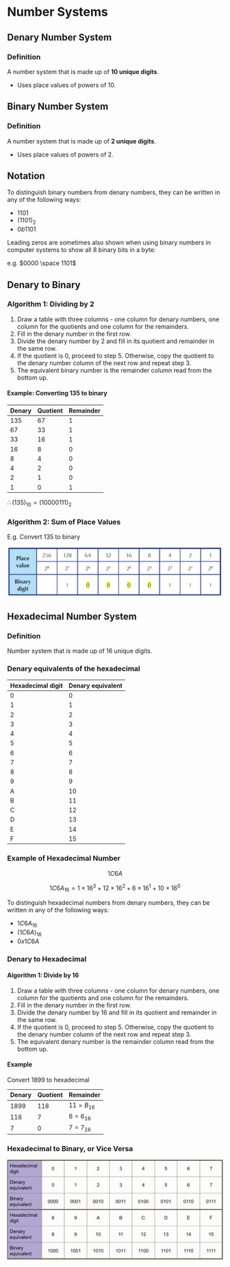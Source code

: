 # Number Systems

## Denary Number System

### Definition
A number system that is made up of __10 unique digits__.
- Uses place values of powers of 10.

## Binary Number System

### Definition
A number system that is made up of __2 unique digits__.
- Uses place values of powers of 2.

## Notation
To distinguish binary numbers from denary numbers, they can be written in any of the following ways:
- $1101$
- $(1101)_2$
- $0b1101$

Leading zeros are sometimes also shown when using binary numbers in computer systems to show all 8 binary bits in a byte:

e.g. $0000 \space  1101$

## Denary to Binary

### Algorithm 1: Dividing by 2

1. Draw a table with three columns - one column for denary numbers, one column for the quotients and one column for the remainders.
2. Fill in the denary number in the first row.
3. Divide the denary number by 2 and fill in its quotient and remainder in the same row.
4. If the quotient is 0, proceed to step 5. Otherwise, copy the quotient to the denary number column of the next row and repeat step 3.
5. The equivalent binary number is the remainder column read from the bottom up.

#### Example: Converting 135 to binary

| Denary | Quotient | Remainder |
|--------|----------|-----------|
| 135    | 67       | 1         |
| 67     | 33       | 1         |
| 33     | 16       | 1         |
| 16     | 8        | 0         |
| 8      | 4        | 0         |
| 4      | 2        | 0         |
| 2      | 1        | 0         |
| 1      | 0        | 1         |

$\therefore (135)_{10} = (10000111)_2$

### Algorithm 2: Sum of Place Values

E.g. Convert 135 to binary

![figure1](Number_Systems/figure1.png)

## Hexadecimal Number System

### Definition
Number system that is made up of 16 unique digits.

### Denary equivalents of the hexadecimal

| Hexadecimal digit | Denary equivalent |
|-------------------|-------------------|
| 0                 | 0                 |
| 1                 | 1                 |
| 2                 | 2                 |
| 3                 | 3                 |
| 4                 | 4                 |
| 5                 | 5                 |
| 6                 | 6                 |
| 7                 | 7                 |
| 8                 | 8                 |
| 9                 | 9                 |
| A                 | 10                |
| B                 | 11                |
| C                 | 12                |
| D                 | 13                |
| E                 | 14                |
| F                 | 15                |

### Example of Hexadecimal Number

$$ 1C6A $$

$$1C6A_{16} = 1 \times 16^3 + 12 \times 16^2 + 6 \times 16^1 + 10 \times 16^0$$


To distinguish hexadecimal numbers from denary numbers, they can be written in any of the following ways:
- $1C6A_{16}$
- $(1C6A)_{16}$
- $0x1C6A$

### Denary to Hexadecimal

#### Algorithm 1: Divide by 16

1. Draw a table with three columns - one column for denary numbers, one column for the quotients and one column for the remainders.
2. Fill in the denary number in the first row.
3. Divide the denary number by 16  and fill in its quotient and remainder in the same row.
4. If the quotient is 0, proceed to step 5. Otherwise, copy the quotient to the denary number column of the next row and repeat step 3.
5. The equivalent denary number is the remainder column read from the bottom up.

#### Example

Convert 1899 to hexadecimal

| Denary | Quotient | Remainder     |
|--------|----------|---------------|
| 1899   | 118      | $11 = B_{16}$ |
| 118    | 7        | $6 = 6_{16}$  |
| 7      | 0        | $7 = 7_{16}$  |

### Hexadecimal to Binary, or Vice Versa

![figure2](Number_Systems/figure2.png)



